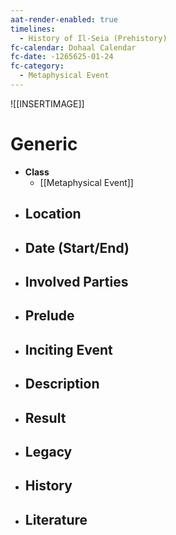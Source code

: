 ```yaml
---
aat-render-enabled: true
timelines:
  - History of Il-Seia (Prehistory)
fc-calendar: Dohaal Calendar
fc-date: -1265625-01-24
fc-category:
  - Metaphysical Event
---
```


![[INSERTIMAGE]]

# Generic
- **Class**
	- [[Metaphysical Event]]
- **Location**
	- 
- **Date (Start/End)**
	- 
- **Involved Parties**
	- 
- **Prelude**
	- 
- **Inciting Event**
	- 
- **Description**
	- 
- **Result**
	- 
- **Legacy**
	- 
- **History**
	- 
- **Literature**
	- 